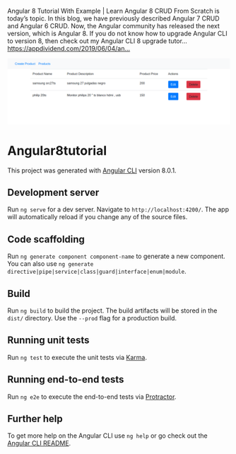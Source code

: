 Angular 8 Tutorial With Example | Learn Angular 8 CRUD From Scratch is today’s topic. In this blog, we have previously described Angular 7 CRUD and Angular 6 CRUD. Now, the Angular community has released the next version, which is Angular 8. If you do not know how to upgrade Angular CLI to version 8, then check out my Angular CLI 8 upgrade tutor… https://appdividend.com/2019/06/04/an…

![angular](angular8.png)
# Angular8tutorial

This project was generated with [Angular CLI](https://github.com/angular/angular-cli) version 8.0.1.

## Development server

Run `ng serve` for a dev server. Navigate to `http://localhost:4200/`. The app will automatically reload if you change any of the source files.

## Code scaffolding

Run `ng generate component component-name` to generate a new component. You can also use `ng generate directive|pipe|service|class|guard|interface|enum|module`.

## Build

Run `ng build` to build the project. The build artifacts will be stored in the `dist/` directory. Use the `--prod` flag for a production build.

## Running unit tests

Run `ng test` to execute the unit tests via [Karma](https://karma-runner.github.io).

## Running end-to-end tests

Run `ng e2e` to execute the end-to-end tests via [Protractor](http://www.protractortest.org/).

## Further help

To get more help on the Angular CLI use `ng help` or go check out the [Angular CLI README](https://github.com/angular/angular-cli/blob/master/README.md).

